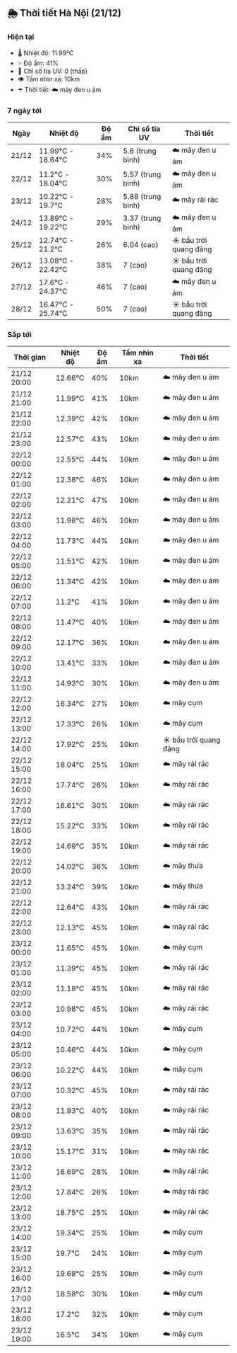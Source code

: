 ## 🌦️ Thời tiết Hà Nội (21/12)

### Hiện tại

- 🌡️ Nhiệt độ: 11.99℃
- 💦 Độ ẩm: 41%
- 🌟 Chỉ số tia UV: 0 (thấp)
- 👁️ Tầm nhìn xa: 10km
- ☂️ Thời tiết: ☁️ mây đen u ám

### 7 ngày tới

| Ngày | Nhiệt độ | Độ ẩm | Chỉ số tia UV | Thời tiết |
| --- | --- | --- | --- | --- |
| 21/12 | 11.99℃ - 18.64℃ | 34% | 5.6 (trung bình) | ☁️ mây đen u ám |
| 22/12 | 11.2℃ - 18.04℃ | 30% | 5.57 (trung bình) | ☁️ mây đen u ám |
| 23/12 | 10.22℃ - 19.7℃ | 28% | 5.88 (trung bình) | ☁️ mây rải rác |
| 24/12 | 13.89℃ - 19.22℃ | 29% | 3.37 (trung bình) | ☁️ mây đen u ám |
| 25/12 | 12.74℃ - 21.2℃ | 26% | 6.04 (cao) | ☀️ bầu trời quang đãng |
| 26/12 | 13.08℃ - 22.42℃ | 38% | 7 (cao) | ☀️ bầu trời quang đãng |
| 27/12 | 17.6℃ - 24.37℃ | 46% | 7 (cao) | ☁️ mây đen u ám |
| 28/12 | 16.47℃ - 25.74℃ | 50% | 7 (cao) | ☀️ bầu trời quang đãng |

### Sắp tới

| Thời gian | Nhiệt độ | Độ ẩm | Tầm nhìn xa | Thời tiết |
| --- | --- | --- | --- | --- |
| 21/12 20:00 | 12.66℃ | 40% | 10km | ☁️ mây đen u ám |
| 21/12 21:00 | 11.99℃ | 41% | 10km | ☁️ mây đen u ám |
| 21/12 22:00 | 12.39℃ | 42% | 10km | ☁️ mây đen u ám |
| 21/12 23:00 | 12.57℃ | 43% | 10km | ☁️ mây đen u ám |
| 22/12 00:00 | 12.55℃ | 44% | 10km | ☁️ mây đen u ám |
| 22/12 01:00 | 12.38℃ | 46% | 10km | ☁️ mây đen u ám |
| 22/12 02:00 | 12.21℃ | 47% | 10km | ☁️ mây đen u ám |
| 22/12 03:00 | 11.98℃ | 46% | 10km | ☁️ mây đen u ám |
| 22/12 04:00 | 11.73℃ | 44% | 10km | ☁️ mây đen u ám |
| 22/12 05:00 | 11.51℃ | 42% | 10km | ☁️ mây đen u ám |
| 22/12 06:00 | 11.34℃ | 42% | 10km | ☁️ mây đen u ám |
| 22/12 07:00 | 11.2℃ | 41% | 10km | ☁️ mây đen u ám |
| 22/12 08:00 | 11.47℃ | 40% | 10km | ☁️ mây đen u ám |
| 22/12 09:00 | 12.17℃ | 36% | 10km | ☁️ mây đen u ám |
| 22/12 10:00 | 13.41℃ | 33% | 10km | ☁️ mây đen u ám |
| 22/12 11:00 | 14.93℃ | 30% | 10km | ☁️ mây đen u ám |
| 22/12 12:00 | 16.34℃ | 27% | 10km | ☁️ mây cụm |
| 22/12 13:00 | 17.33℃ | 26% | 10km | ☁️ mây cụm |
| 22/12 14:00 | 17.92℃ | 25% | 10km | ☀️ bầu trời quang đãng |
| 22/12 15:00 | 18.04℃ | 25% | 10km | ☁️ mây rải rác |
| 22/12 16:00 | 17.74℃ | 26% | 10km | ☁️ mây rải rác |
| 22/12 17:00 | 16.61℃ | 30% | 10km | ☁️ mây rải rác |
| 22/12 18:00 | 15.22℃ | 33% | 10km | ☁️ mây rải rác |
| 22/12 19:00 | 14.69℃ | 35% | 10km | ☁️ mây rải rác |
| 22/12 20:00 | 14.02℃ | 36% | 10km | ☁️ mây thưa |
| 22/12 21:00 | 13.24℃ | 39% | 10km | ☁️ mây thưa |
| 22/12 22:00 | 12.64℃ | 43% | 10km | ☁️ mây rải rác |
| 22/12 23:00 | 12.13℃ | 45% | 10km | ☁️ mây rải rác |
| 23/12 00:00 | 11.65℃ | 45% | 10km | ☁️ mây cụm |
| 23/12 01:00 | 11.39℃ | 45% | 10km | ☁️ mây rải rác |
| 23/12 02:00 | 11.18℃ | 45% | 10km | ☁️ mây rải rác |
| 23/12 03:00 | 10.98℃ | 45% | 10km | ☁️ mây rải rác |
| 23/12 04:00 | 10.72℃ | 44% | 10km | ☁️ mây cụm |
| 23/12 05:00 | 10.46℃ | 44% | 10km | ☁️ mây cụm |
| 23/12 06:00 | 10.22℃ | 44% | 10km | ☁️ mây cụm |
| 23/12 07:00 | 10.32℃ | 45% | 10km | ☁️ mây rải rác |
| 23/12 08:00 | 11.93℃ | 40% | 10km | ☁️ mây rải rác |
| 23/12 09:00 | 13.63℃ | 35% | 10km | ☁️ mây rải rác |
| 23/12 10:00 | 15.17℃ | 31% | 10km | ☁️ mây rải rác |
| 23/12 11:00 | 16.69℃ | 28% | 10km | ☁️ mây rải rác |
| 23/12 12:00 | 17.84℃ | 26% | 10km | ☁️ mây rải rác |
| 23/12 13:00 | 18.75℃ | 25% | 10km | ☁️ mây rải rác |
| 23/12 14:00 | 19.34℃ | 25% | 10km | ☁️ mây cụm |
| 23/12 15:00 | 19.7℃ | 24% | 10km | ☁️ mây cụm |
| 23/12 16:00 | 19.68℃ | 25% | 10km | ☁️ mây cụm |
| 23/12 17:00 | 18.58℃ | 30% | 10km | ☁️ mây cụm |
| 23/12 18:00 | 17.2℃ | 32% | 10km | ☁️ mây cụm |
| 23/12 19:00 | 16.5℃ | 34% | 10km | ☁️ mây cụm |
